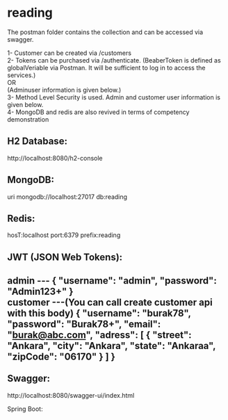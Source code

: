 # reading

The postman folder contains the collection and can be accessed via swagger.

1- Customer can be created via /customers<br>
2- Tokens can be purchased via /authenticate. (BeaberToken is defined as globalVeriable via Postman. It will be sufficient to log in to access the services.)<br>
OR<br>
(Adminuser information is given below.)<br>
3- Method Level Security is used. Admin and customer user information is given below.<br>
4- MongoDB and redis are also revived in terms of competency demonstration<br>



H2 Database:
-----------------
http://localhost:8080/h2-console

MongoDB: 
-----------------
uri mongodb://localhost:27017
db:reading

Redis:
----------------
hosT:localhost
port:6379
prefix:reading

JWT (JSON Web Tokens): 
----------------
admin ---
{
    "username": "admin",
    "password": "Admin123+"
}<br>
customer ---(You can call create customer api with this body)
{
  "username": "burak78",
  "password": "Burak78+",
  "email": "burak@abc.com",
  "adress": [
    {
      "street": "Ankara",
      "city": "Ankara",
      "state": "Ankaraa",
      "zipCode": "06170"
    }
  ]
}
<br>
<br>
Swagger:
----------------
http://localhost:8080/swagger-ui/index.html

Spring Boot: 
